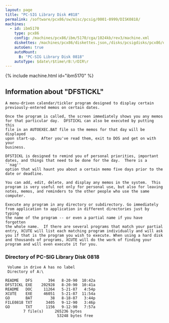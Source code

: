 ```yaml
---
layout: page
title: "PC-SIG Library Disk #818"
permalink: /software/pcx86/sw/misc/pcsig/0001-0999/DISK0818/
machines:
  - id: ibm5170
    type: pcx86
    config: /machines/pcx86/ibm/5170/cga/1024kb/rev3/machine.xml
    diskettes: /machines/pcx86/diskettes.json,/disks/pcsigdisks/pcx86/diskettes.json
    autoGen: true
    autoMount:
      B: "PC-SIG Library Disk 0818"
    autoType: $date\r$time\rB:\rDIR\r
---
```


{% include machine.html id="ibm5170" %}

## Information about "DFSTICKL"

    A menu-driven calendar/tickler program designed to display certain
    previously-entered memos on certain dates.
    
    Once the program is called, the screen immediately shows you any memos
    for that particular day.  DFSTICKL can also be executed by putting this
    file in an AUTOEXEC.BAT file so the memos for that day will be displayed
    upon start-up.  After you've read them, exit to DOS and get on with your
    business.
    
    DFSTICKL is designed to remind you of personal priorities, important
    dates, and things that need to be done for the day.  There is a ``nag''
    option that will haunt you about a certain memo five days prior to the
    date or deadline.
    
    You can add, edit, delete, and display any memos in the system.  This
    program is very useful not only for personal use, but also for leaving
    notes, memos, and reminders to the other people who use the same
    computer.
    
    Execute any program in any directory or subdirectory. Go immediately
    from application to application in different directories just by typing
    the name of the program -- or even a partial name if you have forgotten
    the whole name.  If there are several programs that match your partial
    entry, XCUTE will list each matching program individually and will ask
    you if that is the program you wish to execute. When using a hard disk
    and thousands of programs, XCUTE will do the work of finding your
    program and will even execute it for you.

### Directory of PC-SIG Library Disk 0818

     Volume in drive A has no label
     Directory of A:\

    README   DFS       394   8-20-90  10:42a
    DFSTICKL EXE    202928   8-20-90  10:41a
    README   DOC     11264   5-21-87   4:54p
    XCUTE    EXE     46051   5-21-87  11:54a
    GO       BAT        38   8-18-87   3:44p
    FILE0818 TXT      3405   9-12-90   3:46p
    GO       TXT      1156   9-12-90   7:57a
            7 file(s)     265236 bytes
                           53248 bytes free

